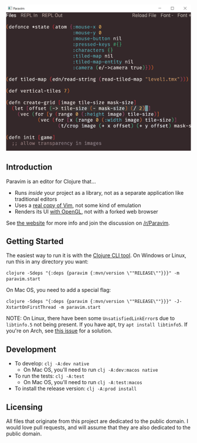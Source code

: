<p align="center">
  <img src="screenshot.png" width="510" >
</p>

## Introduction

Paravim is an editor for Clojure that...
* Runs *inside* your project as a library, not as a separate application like traditional editors
* Uses a [real copy of Vim](https://github.com/oakes/libvim-clj), not some kind of emulation
* Renders its UI [with OpenGL](https://github.com/oakes/play-cljc), not with a forked web browser

See [the website](https://sekao.net/paravim/) for more info and join the discussion on [/r/Paravim](http://www.reddit.com/r/Paravim).

## Getting Started

The easiest way to run it is with the [Clojure CLI tool](https://clojure.org/guides/getting_started#_clojure_installer_and_cli_tools). On Windows or Linux, run this in any directory you want:

```
clojure -Sdeps "{:deps {paravim {:mvn/version \""RELEASE\""}}}" -m paravim.start
```

On Mac OS, you need to add a special flag:

```
clojure -Sdeps "{:deps {paravim {:mvn/version \""RELEASE\""}}}" -J-XstartOnFirstThread -m paravim.start
```

NOTE: On Linux, there have been some `UnsatisfiedLinkError`s due to `libtinfo.5` not being present. If you have apt, try `apt install libtinfo5`. If you're on Arch, see [this issue](https://github.com/oakes/Paravim/issues/5) for a solution.

## Development

* To develop: `clj -A:dev native`
  * On Mac OS, you'll need to run `clj -A:dev:macos native`
* To run the tests: `clj -A:test`
  * On Mac OS, you'll need to run `clj -A:test:macos`
* To install the release version: `clj -A:prod install`

## Licensing

All files that originate from this project are dedicated to the public domain. I would love pull requests, and will assume that they are also dedicated to the public domain.
